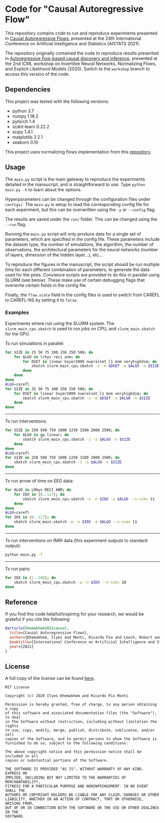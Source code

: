# Code for "Causal Autoregressive Flow"

This repository contains code to run and reproduce experiments presented in [Causal Autoregressive Flows](https://arxiv.org/abs/2011.02268), presented at the 24th International Conference on Artificial Intelligence and Statistics (AISTATS 2021).

The repository originally contained the code to reproduce results presented in [Autoregressive flow-based causal discovery and inference](https://arxiv.org/abs/2007.09390), presented at the 2nd ICML workshop on Invertible Neural Networks, Normalizing Flows, and Explicit Likelihood Models (2020).
Switch to the `workshop` branch to access this version of the code.



## Dependencies
This project was tested with the following versions:

- python 3.7
- numpy 1.18.2
- pytorch 1.4
- scikit-learn 0.22.2
- scipy 1.4.1
- matplotlib 3.2.1
- seaborn 0.10

This project uses normalizing flows implementation from this [repository](https://github.com/karpathy/pytorch-normalizing-flows).

## Usage

The `main.py` script is the main gateway to reproduce the experiments detailed in the mansucript, and is straightforward
to use. Type `python main.py -h` to learn about the options.

Hyperparameters can be changed through the configuration files under `configs/`.
The `main.py` is setup to read the corresponding config file for each experiment, but this can be overwritten using the
`-y` or `--config` flag.

The results are saved under the `run/` folder. This can be changed using the `--run` flag.

Running the `main.py` script will only produce data for a single set of parameters, which are specified in the config file.
These parameters include the dataset type, the number of simulations, the algorithm, the number of observations, the architectural parameters for the neural networks (number of layers, dimension of the hidden layer...), etc...

To reproduce the figures in the manuscript, the script should be run multiple time for each different combination of parameters, to generate the data used for the plots.
Convience scripts are provided to do this in parallel using SLURM (see below). These make use of certain debugging flags that overwrite certain fields in the config file.

Finally, the `flow.scale` field in the config files is used to switch from CAREFL to CAREFL-NS by setting it to `false`.


### Examples
Experiments where run using the SLURM system. The `slurm_main_cpu.sbatch` is used to run jobs on CPU, and
 `slurm_main.sbatch` for the GPU.

To run simulations in parallel:
```bash
for SIZE in 25 50 75 100 150 250 500; do
    for ALGO in lrhyv reci anm; do
        for DSET in linear hoyer2009 nueralnet_l1 mnm veryhighdim; do
            sbatch slurm_main_cpu.sbatch -s -m $DSET -a $ALGO -n $SIZE
        done
    done
done
ALGO=carefl
for SIZE in 25 50 75 100 150 250 500; do
    for DSET in linear hoyer2009 nueralnet_l1 mnm veryhighdim; do
        sbatch slurm_main_cpu.sbatch -s -m $DSET -a $ALGO -n $SIZE
    done
done

```

___
To run interventions:
```bash
for SIZE in 250 500 750 1000 1250 1500 2000 2500; do
    for ALGO in gp linear; do
        sbatch slurm_main_cpu.sbatch -i -a $ALGO -n $SIZE
    done
done
ALGO=carefl
for SIZE in 250 500 750 1000 1250 1500 2000 2500; do
    sbatch slurm_main_cpu.sbatch -i -a $ALGO -n $SIZE
done
```

___
To run arrow of time on EEG data:
```bash
for ALGO in LRHyv RECI ANM; do
    for IDX in {0..117}; do
        sbatch slurm_main_cpu.sbatch -e -n $IDX -a $ALGO --n-sims 11
    done
done
ALGO=carefl
for IDX in {0..117}; do
    sbatch slurm_main.sbatch -e -n $IDX -a $ALGO --n-sims 11
done
```

___
To run interventions on fMRI data (this experiment outputs to standard output):
```bash
python main.py -f
```

___
To run pairs:
```bash
for IDX in {1..108}; do
    sbatch slurm_main_cpu.sbatch -p -n $IDX --n-sims 10
done
```


## Reference

If you find this code helpful/inspiring for your research, we would be grateful if you cite the following:

```bib
@article{khemakhem2021causal,
  title={Causal Autoregressive Flows},
  author={Khemakhem, Ilyes and Monti, Ricardo Pio and Leech, Robert and Hyv{\"a}rinen, Aapo},
  booktitle={International Conference on Artificial Intelligence and Statistics},
  year={2021}
}
```


## License
A full copy of the license can be found [here](LICENSE).

```
MIT License

Copyright (c) 2020 Ilyes Khemakhem and Ricardo Pio Monti

Permission is hereby granted, free of charge, to any person obtaining a copy
of this software and associated documentation files (the "Software"), to deal
in the Software without restriction, including without limitation the rights
to use, copy, modify, merge, publish, distribute, sublicense, and/or sell
copies of the Software, and to permit persons to whom the Software is
furnished to do so, subject to the following conditions:

The above copyright notice and this permission notice shall be included in all
copies or substantial portions of the Software.

THE SOFTWARE IS PROVIDED "AS IS", WITHOUT WARRANTY OF ANY KIND, EXPRESS OR
IMPLIED, INCLUDING BUT NOT LIMITED TO THE WARRANTIES OF MERCHANTABILITY,
FITNESS FOR A PARTICULAR PURPOSE AND NONINFRINGEMENT. IN NO EVENT SHALL THE
AUTHORS OR COPYRIGHT HOLDERS BE LIABLE FOR ANY CLAIM, DAMAGES OR OTHER
LIABILITY, WHETHER IN AN ACTION OF CONTRACT, TORT OR OTHERWISE, ARISING FROM,
OUT OF OR IN CONNECTION WITH THE SOFTWARE OR THE USE OR OTHER DEALINGS IN THE
SOFTWARE.
```


